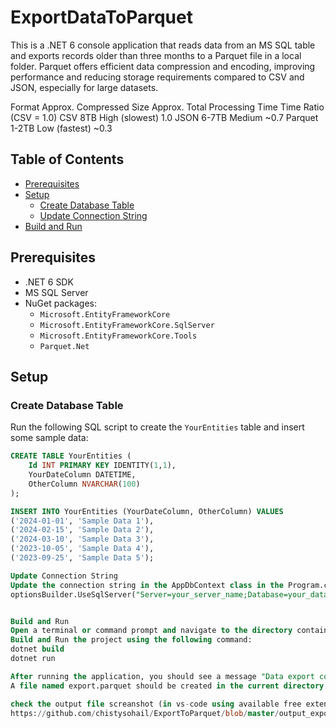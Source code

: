 # ExportDataToParquet

This is a .NET 6 console application that reads data from an MS SQL table and exports records older than three months to a Parquet file in a local folder.
Parquet offers efficient data compression and encoding, improving performance and reducing storage requirements compared to CSV and JSON, especially for large datasets.

Format	  Approx. Compressed Size	Approx.   Total Processing Time	Time Ratio (CSV = 1.0)
CSV	      8TB	High (slowest)	              1.0
JSON	    6-7TB	Medium	                    ~0.7
Parquet	  1-2TB	Low (fastest)	              ~0.3

## Table of Contents
- [Prerequisites](#prerequisites)
- [Setup](#setup)
  - [Create Database Table](#create-database-table)
  - [Update Connection String](#update-connection-string)
- [Build and Run](#build-and-run)

## Prerequisites
- .NET 6 SDK
- MS SQL Server
- NuGet packages: 
  - `Microsoft.EntityFrameworkCore`
  - `Microsoft.EntityFrameworkCore.SqlServer`
  - `Microsoft.EntityFrameworkCore.Tools`
  - `Parquet.Net`

## Setup

### Create Database Table

Run the following SQL script to create the `YourEntities` table and insert some sample data:

```sql
CREATE TABLE YourEntities (
    Id INT PRIMARY KEY IDENTITY(1,1),
    YourDateColumn DATETIME,
    OtherColumn NVARCHAR(100)
);

INSERT INTO YourEntities (YourDateColumn, OtherColumn) VALUES 
('2024-01-01', 'Sample Data 1'),
('2024-02-15', 'Sample Data 2'),
('2024-03-10', 'Sample Data 3'),
('2023-10-05', 'Sample Data 4'),
('2023-09-25', 'Sample Data 5');

Update Connection String
Update the connection string in the AppDbContext class in the Program.cs file with your actual database connection details:
optionsBuilder.UseSqlServer("Server=your_server_name;Database=your_database_name;User Id=your_username;Password=your_password;");


Build and Run
Open a terminal or command prompt and navigate to the directory containing these files.
Build and Run the project using the following command:
dotnet build
dotnet run

After running the application, you should see a message "Data export complete."
A file named export.parquet should be created in the current directory containing the data from the YourEntities table that is older than three months from the current date.

check the output file screanshot (in vs-code using available free extensions) :
https://github.com/chistysohail/ExportToParquet/blob/master/output_export_parquet_file.JPG
